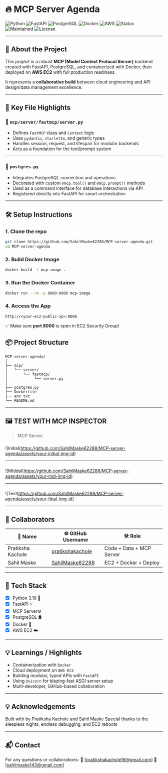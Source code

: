 # 🔥 MCP Server Agenda

![Python](https://img.shields.io/badge/Python-3.10-blue?logo=python)
![FastAPI](https://img.shields.io/badge/FastAPI-Uvicorn-0A9396?logo=fastapi)
![PostgreSQL](https://img.shields.io/badge/PostgreSQL-Relational_DB-blue?logo=postgresql)
![Docker](https://img.shields.io/badge/Docker-Containerized-blue?logo=docker)
![AWS](https://img.shields.io/badge/AWS-EC2-orange?logo=amazon-aws)
![Status](https://img.shields.io/badge/Deployed-LIVE-green)
![Maintained](https://img.shields.io/badge/Maintained-YES-brightgreen)
![License](https://img.shields.io/badge/License-MIT-lightgrey)

---

## 🚀 About the Project

This project is a robust **MCP (Model Context Protocol Server)** backend created with FastAPI, PostgreSQL, and containerized with Docker, then deployed on **AWS EC2** with full production readiness.

It represents a **collaborative build** between cloud engineering and API design/data management excellence.

---

## 📂 Key File Highlights

### 🧠 `mcp/server/fastmcp/server.py`
- Defines `FastMCP` class and `Context` logic
- Uses `pydantic`, `starlette`, and generic types
- Handles session, request, and lifespan for modular backends
- Acts as a foundation for the tool/prompt system

---

### 🧩 `postgres.py`
- Integrates PostgreSQL connection and operations
- Decorated with custom `@mcp.tool()` and `@mcp.prompt()` methods
- Used as a command interface for database interactions via API
- Registered directly into FastAPI for smart orchestration

---

## 🛠️ Setup Instructions

### 1. Clone the repo

```bash
git clone https://github.com/SahilMaske62288/MCP-server-agenda.git
cd MCP-server-agenda
```

### 2. Build Docker Image

```bash
docker build -t mcp-image .
```

### 3. Run the Docker Container

```bash
docker run --rm -p 8000:8000 mcp-image
```

### 4. Access the App

```
http://<your-ec2-public-ip>:8000
```

✅ Make sure **port 8000** is open in EC2 Security Group!



## 📦 Project Structure

```
MCP-server-agenda/
│
├── mcp/
│   └── server/
│       └── fastmcp/
│            └── server.py
│
├── postgres.py
├── Dockerfile
├── env.txt
└── README.md
```
---
## 🖼️ TEST WITH MCP INSPECTOR

> MCP Server

###

![Initial(https://github.com/SahilMaske62288/MCP-server-agenda/assets/your-initial-img-id)

---

###

![Middal(https://github.com/SahilMaske62288/MCP-server-agenda/assets/your-mid-img-id)

---

### 

![Test(https://github.com/SahilMaske62288/MCP-server-agenda/assets/your-final-img-id)

---

## 👥 Collaborators

| 👤 Name              | 🌐 GitHub Username                                          | 🛠️ Role                        |
|----------------------|------------------------------------------------------------|-------------------------------|
| Pratiksha Kachole    | [pratikshakachole](https://github.com/pratikshakachole)   | Code + Data  + MCP Server     |
| Sahil Maske  | [SahilMaske62288](https://github.com/SahilMaske62288)     | EC2 + Docker + Deploy    |

---

## 🔧 Tech Stack

- [x] Python 3.10 🐍
- [x] FastAPI ⚡
- [x] MCP Server⚙️
- [x] PostgreSQL 🛢️
- [x] Docker 🐳
- [x] AWS EC2 ☁️

---

## 💡 Learnings / Highlights

- Containerization with `Docker`
- Cloud deployment on `AWS EC2`
- Building modular, typed APIs with `FastAPI`
- Using `Uvicorn` for blazing-fast ASGI server setup
- Multi-developer, GitHub-based collaboration

---


## 💡 Acknowledgements

Built with  by Pratiksha Kachole and Sahil Maske
Special thanks to the sleepless nights, endless debugging, and EC2 reboots

---
## 📬 Contact
For any questions or collaborations:
📧 [pratikshakachole19@gmail.com]
📧 [sahilmaske143@gmail.com]

